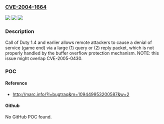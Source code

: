 ### [CVE-2004-1664](https://cve.mitre.org/cgi-bin/cvename.cgi?name=CVE-2004-1664)
![](https://img.shields.io/static/v1?label=Product&message=n%2Fa&color=blue)
![](https://img.shields.io/static/v1?label=Version&message=n%2Fa&color=blue)
![](https://img.shields.io/static/v1?label=Vulnerability&message=n%2Fa&color=brighgreen)

### Description

Call of Duty 1.4 and earlier allows remote attackers to cause a denial of service (game end) via a large (1) query or (2) reply packet, which is not properly handled by the buffer overflow protection mechanism. NOTE: this issue might overlap CVE-2005-0430.

### POC

#### Reference
- http://marc.info/?l=bugtraq&m=109449953200587&w=2

#### Github
No GitHub POC found.

